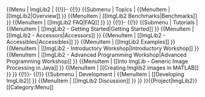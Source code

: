 {{Menu | ImgLib2
|
{{!}}-
{{!}}
{{Submenu | Topics |
{{MenuItem | [[ImgLib2|Overview]] }}
{{MenuItem | [[ImgLib2 Benchmarks|Benchmarks]] }}
{{MenuItem | [[ImgLib2 FAQ|FAQ]] }}
}}
{{!}}-
{{!}}
{{Submenu | Tutorials |
{{MenuItem | [[ImgLib2 - Getting Started|Getting Started]] }}
{{MenuItem | [[ImgLib2 - Accessors|Accessors]] }}
{{MenuItem | [[ImgLib2 - Accessibles|Accessibles]] }}
{{MenuItem | [[ImgLib2 Examples]] }}
{{MenuItem | [[ImgLib2 - Introductory Workshop|Introductory Workshop]] }}
{{MenuItem | [[ImgLib2 - Advanced Programming Workshop|Advanced Programming Workshop]] }}
{{MenuItem | [[Into ImgLib - Generic Image Processing in Java]] }}
{{MenuItem | [[Creating Imglib2 images in MATLAB]] }}
}}
{{!}}-
{{!}}
{{Submenu | Development |
{{MenuItem | [[Developing ImgLib2]] }}
{{MenuItem | [[ImgLib2 Discussion]] }}
}}
}}{{Project|ImgLib2}}
<noinclude>
[[Category:Menu]]
</noinclude>
